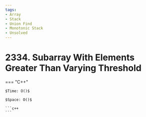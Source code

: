 ```yaml
---
tags:
- Array
- Stack
- Union Find
- Monotonic Stack
- Unsolved
---
```



# 2334. Subarray With Elements Greater Than Varying Threshold

=== "C++"

    $Time: O()$

    $Space: O()$

    ```c++
    ```